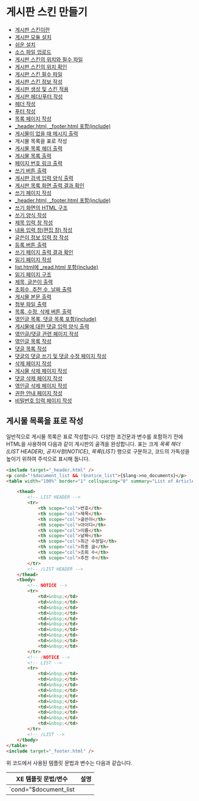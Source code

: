 # 게시판 스킨 만들기

- [게시판 스킨이란](../../01_about_board_skin)
- [게시판 모듈 설치](../../02_install_board_module)
 - [쉬운 설치](../../02_install_board_module/autoinstall)
 - [소스 파일 업로드](../../02_install_board_module/upload_sources)
- [게시판 스킨의 위치와 필수 파일](../../03_board_skin_structure)
 - [게시판 스킨의 위치 확인](../../03_board_skin_structure/confirm_directory)
 - [게시판 스킨 필수 파일](../../03_board_skin_structure/required_files)
- [게시판 스킨 정보 작성](../../04_write_board_skin_info)
- [게시판 생성 및 스킨 적용](../../05_make_board_n_apply_skin)
- [게시판 헤더/푸터 작성](../../06_write_header_n_footer)
 - [헤더 작성](../../06_write_header_n_footer/write_header)
 - [푸터 작성](../../06_write_header_n_footer/write_footer)
- [목록 페이지 작성](../)
 - [_header.html, _footer.html 포함(include)](../include_header_n_footer)
 - [게시물이 없을 때 메시지 출력](../show_message_when_no_document)
 - 게시물 목록을 표로 작성
 - [게시물 목록 헤더 출력](../print_list_header)
 - [게시물 목록 출력](../print_list)
 - [페이지 번호 링크 출력](../print_page_no)
 - [쓰기 버튼 출력](../print_write_btn)
 - [게시판 검색 입력 양식 출력](../print_search_form)
 - [게시판 목록 화면 출력 결과 확인](../confirm_print_list)
- [쓰기 페이지 작성](../../08_write_writing_page)
 - [_header.html, _footer.html 포함(include)](../../08_write_writing_page/include_header_n_footer)
 - [쓰기 화면의 HTML 구조](../../08_write_writing_page/html_structure_write_form)
 - [쓰기 양식 작성](../../08_write_writing_page/write_writing_form)
 - [제목 입력 창 작성](../../08_write_writing_page/write_title_form)
 - [내용 입력 창(편집 창) 작성](../../08_write_writing_page/write_input_form)
 - [글쓴이 정보 입력 창 작성](../../08_write_writing_page/write_author_form)
 - [등록 버튼 출력](../../08_write_writing_page/print_write_btn)
 - [쓰기 페이지 출력 결과 확인](../../08_write_writing_page/confirm_write_form)
- [읽기 페이지 작성](../../09_write_reading_page)
 - [list.html에 _read.html 포함(include)](../../09_write_reading_page/include_header_n_footer)
 - [읽기 페이지 구조](../../09_write_reading_page/structure_read_form)
 - [제목, 글쓴이 출력](../../09_write_reading_page/print_title_n_author)
 - [조회수, 추천 수, 날짜 출력](../../09_write_reading_page/print_num_list)
 - [게시물 본문 출력](../../09_write_reading_page/print_content)
 - [첨부 파일 출력](../../09_write_reading_page/print_attach_files)
 - [목록, 수정, 삭제 버튼 출력](../../09_write_reading_page/print_btns)
 - [엮인글 목록, 댓글 목록 포함(include)](../../09_write_reading_page/include_trackback_n_comment_list)
 - [게시물에 대한 댓글 입력 양식 출력](../../09_write_reading_page/print_input_comment_form)
- [엮인글/댓글 관련 페이지 작성](../../10_write_trackback_n_comment_page)
 - [엮인글 목록 작성](../../10_write_trackback_n_comment_page/write_trackback_form)
 - [댓글 목록 작성](../../10_write_trackback_n_comment_page/write_comment_form)
 - [댓글의 댓글 쓰기 및 댓글 수정 페이지 작성](../../10_write_trackback_n_comment_page/write_recomment_n_edit_form)
- [삭제 페이지 작성](../../11_write_deleting_page)
 - [게시물 삭제 페이지 작성](../../11_write_deleting_page/write_delete_document_form)
 - [댓글 삭제 페이지 작성](../../11_write_deleting_page/write_delete_comment_form)
 - [엮인글 삭제 페이지 작성](../../11_write_deleting_page/write_delete_trackback_form)
- [권한 안내 페이지 작성](../../12_write_grant_page)
- [비밀번호 입력 페이지 작성](../../13_write_password_page)

## 게시물 목록을 표로 작성

일반적으로 게시물 목록은 표로 작성합니다. 다양한 조건문과 변수를 포함하기 전에 HTML을 사용하여 다음과 같이 게시판의 골격을 완성합니다. 표는 크게 *목록 헤더(LIST HEADER)*, *공지사항(NOTICE)*, *목록(LIST)* 행으로 구분하고, 코드의 가독성을 높이기 위하여 주석으로 표시해 둡니다.

```html
<include target="_header.html" />
<p cond="!$document_list && !$notice_list">{$lang->no_documents}</p>
<table width="100%" border="1" cellspacing="0" summary="List of Articles" id="board_list" class="board_list" cond="$document_list || $notice_list">

    <thead>
        <!-- LIST HEADER -->
        <tr>
            <th scope="col">번호</th>
            <th scope="col">제목</th>
            <th scope="col">글쓴이</th>
            <th scope="col">아이디</th>
            <th scope="col">이름</th>
            <th scope="col">날짜</th>
            <th scope="col">최근 수정일</th>
            <th scope="col">최종 글</th>
            <th scope="col">조회 수</th>
            <th scope="col">추천 수</th>
        </tr>
        <!-- /LIST HEADER -->
    </thead>
    <tbody>
        <!-- NOTICE -->
        <tr>
            <td>&nbsp;</td>
            <td>&nbsp;</td>
            <td>&nbsp;</td>
            <td>&nbsp;</td>
            <td>&nbsp;</td>
            <td>&nbsp;</td>
            <td>&nbsp;</td>
            <td>&nbsp;</td>
            <td>&nbsp;</td>
            <td>&nbsp;</td>
        </tr>
        <!-- /NOTICE -->
        <!-- LIST -->
        <tr>
            <td>&nbsp;</td>
            <td>&nbsp;</td>
            <td>&nbsp;</td>
            <td>&nbsp;</td>
            <td>&nbsp;</td>
            <td>&nbsp;</td>
            <td>&nbsp;</td>
            <td>&nbsp;</td>
            <td>&nbsp;</td>
            <td>&nbsp;</td>
        </tr>
        <!-- /LIST -->
    </tbody>
</table>
<include target="_footer.html" />
```

위 코드에서 사용된 템플릿 문법과 변수는 다음과 같습니다.

|XE 템플릿 문법/변수|설명|
|---|---|
|`cond="$document_list || $notice_list"`|게시물이나 공지사항이 있으면 표와 함께 포함된 내용을 출력|
